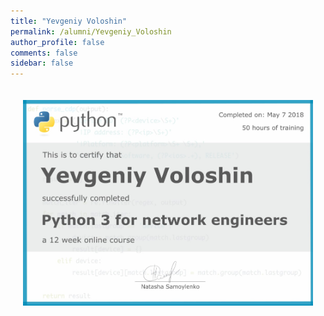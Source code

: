 ```yaml
---
title: "Yevgeniy Voloshin"
permalink: /alumni/Yevgeniy_Voloshin
author_profile: false
comments: false
sidebar: false
---
```


<div style="padding: 20px;">
  <img src="https://raw.githubusercontent.com/pyneng/pyneng.github.io/master/alumni/Yevgeniy_Voloshin.png" alt="Python for network engineers">
</div>

